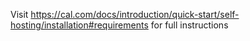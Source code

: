 Visit https://cal.com/docs/introduction/quick-start/self-hosting/installation#requirements for full instructions
